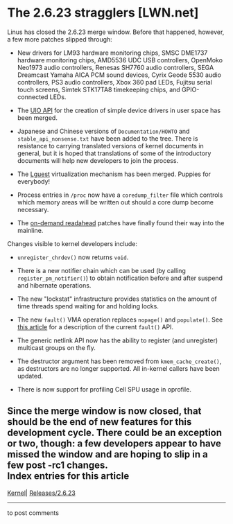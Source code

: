 # The 2.6.23 stragglers [LWN.net]

Linus has closed the 2.6.23 merge window. Before that happened, however, a few more patches slipped through: 

  * New drivers for LM93 hardware monitoring chips, SMSC DME1737 hardware monitoring chips, AMD5536 UDC USB controllers, OpenMoko Neo1973 audio controllers, Renesas SH7760 audio controllers, SEGA Dreamcast Yamaha AICA PCM sound devices, Cyrix Geode 5530 audio controllers, PS3 audio controllers, Xbox 360 pad LEDs, Fujitsu serial touch screens, Simtek STK17TA8 timekeeping chips, and GPIO-connected LEDs. 

  * The [UIO API](http://lwn.net/Articles/232575/) for the creation of simple device drivers in user space has been merged. 

  * Japanese and Chinese versions of `Documentation/HOWTO` and `stable_api_nonsense.txt` have been added to the tree. There is resistance to carrying translated versions of kernel documents in general, but it is hoped that translations of some of the introductory documents will help new developers to join the process. 

  * The [Lguest](http://lwn.net/Articles/218766/) virtualization mechanism has been merged. Puppies for everybody! 

  * Process entries in `/proc` now have a `coredump_filter` file which controls which memory areas will be written out should a core dump become necessary. 

  * The [on-demand readahead](http://lwn.net/Articles/235164/) patches have finally found their way into the mainline. 




Changes visible to kernel developers include: 

  * `unregister_chrdev()` now returns `void`. 

  * There is a new notifier chain which can be used (by calling `register_pm_notifier()`) to obtain notification before and after suspend and hibernate operations. 

  * The new "lockstat" infrastructure provides statistics on the amount of time threads spend waiting for and holding locks. 

  * The new `fault()` VMA operation replaces `nopage()` and `populate()`. See [this article](/Articles/242625/) for a description of the current `fault()` API. 

  * The generic netlink API now has the ability to register (and unregister) multicast groups on the fly. 

  * The destructor argument has been removed from `kmem_cache_create()`, as destructors are no longer supported. All in-kernel callers have been updated. 

  * There is now support for profiling Cell SPU usage in oprofile. 




Since the merge window is now closed, that should be the end of new features for this development cycle. There could be an exception or two, though: a few developers appear to have missed the window and are hoping to slip in a few post -rc1 changes.  
Index entries for this article  
---  
[Kernel](/Kernel/Index)| [Releases/2.6.23](/Kernel/Index#Releases-2.6.23)  
  


* * *

to post comments 
